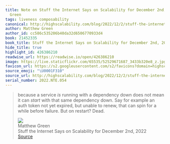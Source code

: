 ```yaml
---
title: Note on Stuff the Internet Says on Scalability for December 2nd, 2022 via Matthew
  Green
tags: liveness composability
canonical: http://highscalability.com/blog/2022/12/2/stuff-the-internet-says-on-scalability-for-december-2nd-2022.html
author: Matthew Green
author_id: cc586c535206b40da32d6506770933d4
book: 21452335
book_title: Stuff the Internet Says on Scalability for December 2nd, 2022
hide_title: true
highlight_id: 426386210
readwise_url: https://readwise.io/open/426386210
image: https://live.staticflickr.com/65535/52529671687_3433b320e8_z.jpg
favicon_url: https://s2.googleusercontent.com/s2/favicons?domain=highscalability.com
source_emoji: "\U0001F310"
source_url: http://highscalability.com/blog/2022/12/2/stuff-the-internet-says-on-scalability-for-december-2nd-2022.html#:~:text=because%20a%20service,on%20restart%3F%20Dead.
serial_number: 2022.NTE.054
---
```

> because a service *is* running with a dependency down does not mean it can *start* with that same dependency down. Say for example an auth token not yet expired, but unable to renew, that can spin for a while before failure. But on restart? Dead.
> <div class="quoteback-footer"><div class="quoteback-avatar"><img class="mini-favicon" src="https://s2.googleusercontent.com/s2/favicons?domain=highscalability.com"></div><div class="quoteback-metadata"><div class="metadata-inner"><span style="display:none">FROM:</span><div aria-label="Matthew Green" class="quoteback-author"> Matthew Green</div><div aria-label="Stuff the Internet Says on Scalability for December 2nd, 2022" class="quoteback-title"> Stuff the Internet Says on Scalability for December 2nd, 2022</div></div></div><div class="quoteback-backlink"><a target="_blank" aria-label="go to the full text of this quotation" rel="noopener" href="http://highscalability.com/blog/2022/12/2/stuff-the-internet-says-on-scalability-for-december-2nd-2022.html#:~:text=because%20a%20service,on%20restart%3F%20Dead." class="quoteback-arrow"> Source</a></div></div>